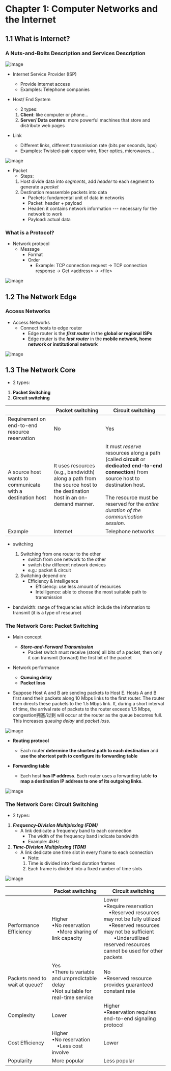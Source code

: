 # Chapter 1: Computer Networks and the Internet 
## 1.1 What is Internet?
### A Nuts-and-Bolts Description and Services Description

![image](https://github.com/wtxd1234/Computer-Networks/assets/41671135/24298a85-7844-45f5-be54-96b75bed8333)


- Internet Service Provider (ISP)
  - Provide internet access
  - Examples: Telephone companies

- Host/ End System
  - 2 types:
  1. __Client__: like computer or phone...
  2. __Server/ Data centers__: more powerful machines that store and distribute web pages

- Link
  - Different links, different transmission rate (bits per seconds, bps)
  - Examples: Twisted-pair copper wire, fiber optics, microwaves...

![image](https://github.com/wtxd1234/Computer-Networks/assets/41671135/e2cac532-1ff1-4194-bd1e-541a8abb55f7)

- Packet
  - Steps: 
  1. Host divide data into _segments_, add _header_ to each segment to generate a _packet_
  2. Destination reassemble packets into data
     - Packets: fundamental unit of data in networks
     - Packet: header + payload
     - Header: it contains network information --- necessary for the network to work
     - Payload: actual data

### What is a Protocol?

- Network protocol
  - Message
    - Format
    - Order
      - Example: TCP connection request → TCP connection response → Get 
\<address\> → \<file\>

![image](https://github.com/wtxd1234/Computer-Networks/assets/41671135/66b8481e-8f0e-4c2c-b1ab-a824c1159ddf)

## 1.2 The Network Edge
### Access Networks

- Access Networks
  - Connect hosts to edge router
    - Edge router is the ___first router___ in the __global or regional ISPs__
    - Edge router is the ___last router___ in the __mobile network, home network or institutional network__

![image](https://github.com/wtxd1234/Computer-Networks/assets/41671135/e0657eef-9b26-4a5b-b72c-8bc3fb5f7921)

## 1.3 The Network Core
- 2 types:
1. __Packet Switching__
2. __Circuit switching__

|        |  Packet switching  |  Circuit switching  |
|  ---  |  --- |  --- |
|  Requirement on end-to-end resource reservation  |  No  |  Yes  |
| A source host wants to communicate with a destination host  | It uses resources (e.g., bandwidth) along a path from the source host to the destination host in an on-demand manner.  |  It must _reserve_ resources along a path (called __circuit__ or __dedicated end-to-end connection__) from source host to destination host. <br><br>The resource must be reserved for the _entire duration of the communication session_.  |
Example  |  Internet  |  Telephone networks  |

- switching
  1. Switching from one router to the other
     - switch from one network to the other
     - switch btw different network devices
     - e.g.: packet & circuit
  2. Switching depend on:
     - Efficiency & Intelligence
       - Efficiency: use less amount of resources
       - Intelligence: able to choose the most suitable path to transmission
  
- bandwidth: range of frequencies which include the information to transmit (it is a type of resource)

### The Network Core: Packet Switching
- Main concept
  -  ___Store-and-Forward Transmission___
      -  Packet switch must receive (store) all bits of a packet, then only it can transmit (forward) the first bit of the packet

- Network performance
  - __Queuing delay__
  - __Packet loss__
- Suppose Host A and B are sending packets to Host E. Hosts A and B first send their packets along 10 Mbps links to the first router. The router then directs these packets to the 1.5 Mbps link. If, during a short interval of time, the arrival rate of packets to the router exceeds 1.5 Mbps, congestion拥塞/过剩 will occur at the router as the queue becomes full. This increases _queuing delay_ and _packet loss_.

![image](https://github.com/wtxd1234/Computer-Networks/assets/41671135/5d11eeb2-cf06-427b-ae3b-0921ab533f6c)

- __Routing protocol__
  - Each router __determine the shortest path to each destination__ and __use the shortest path to configure its forwarding table__

- __Forwarding table__
  - Each host __has IP address__. Each router uses a forwarding table __to map a destination IP address to one of its outgoing links__.

![image](https://github.com/wtxd1234/Computer-Networks/assets/41671135/b14d7ef9-470e-469b-8aaf-16718669eef8)

### The Network Core: Circuit Switching
- 2 types:
1. ___Frequency-Division Multiplexing (FDM)___
   - A link dedicate a frequency band to each connection
     - The width of the frequency band indicate bandwidth
     - Example: 4kHz
2. ___Time-Division Multiplexing (TDM)___
   - A link dedicate one time slot in every frame to each connection
     - Note:
     1. Time is divided into fixed duration frames
     2. Each frame is divided into a fixed number of time slots

![image](https://github.com/wtxd1234/Computer-Networks/assets/41671135/bff08018-8085-4c23-8bb8-399185e8258b)

|      | Packet switching | Circuit switching |
| --- | --- | --- |
| Performance Efficiency | Higher<br>&bull;No reservation<br>&emsp;&bull;More sharing of link capacity | Lower<br>&bull;Require reservation<br>&emsp;&bull;Reserved resources may not be fully utilized<br>&emsp;&bull;Reserved resources may not be sufficient<br>&emsp;&emsp;&bull;Underutilized reserved resources cannot be used for other packets |
| Packets need to wait at queue? | Yes<br>&bull;There is variable and umpredictable delay<br>&bull;Not suitable for real-time service | No<br>&bull;Reserved resource provides guaranteed constant rate |
| Complexity | Lower | Higher<br>&bull;Reservation requires end-to-end signaling protocol |
| Cost Efficiency | Higher<br>&bull;No reservation<br>&emsp;&bull;Less cost involve | Lower |
| Popularity | More popular | Less popular |

